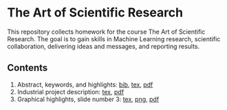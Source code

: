 # The Art of Scientific Research

This repository collects homework for the course The Art of Scientific Research. The goal is to gain skills in Machine Learning research, scientific collaboration, delivering ideas and messages, and reporting results. 

## Contents
1. Abstract, keywords, and highlights: [bib](/Holicheva-theArt.bib), [tex](/Holicheva-Step-1.tex), [pdf](/Holicheva-Step-1.pdf)
2. Industrial project description: [tex](/Holicheva-Step-2.tex), [pdf](/Holicheva-Step-2.pdf)
3. Graphical highlights, slide number 3: [tex](/Holicheva-Step-3.tex), [png](/Holicheva-Step-3-fig.png), [pdf](/Holicheva-Step-3.pdf)

